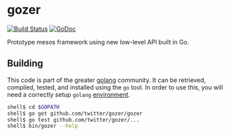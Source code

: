 gozer
=====
[![Build Status](https://travis-ci.org/twitter/gozer.svg?branch=master)](https://travis-ci.org/twitter/gozer)
[![GoDoc](https://godoc.org/github.com/twitter/gozer?status.svg)](https://godoc.org/github.com/twitter/gozer)

Prototype mesos framework using new low-level API built in Go.

Building
--------

This code is part of the greater [golang](http://golang.org/) community.  It can be retrieved, compiled, tested, and installed using the `go` tool.  In order to use this, you will need a correctly setup `golang` [environment](http://golang.org/doc/code.html).

```bash
shell$ cd $GOPATH
shell$ go get github.com/twitter/gozer/gozer
shell$ go test github.com/twitter/gozer/...
shell$ bin/gozer --help
```
